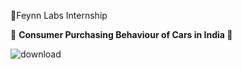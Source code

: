 💭Feynn Labs Internship


🚓 <b> Consumer Purchasing Behaviour of Cars in India </b> 🚕


![download](https://github.com/ShyamashreeGhorai1/Consumer-Purchasing-Behaviour-of-Cars-in-India/assets/131132617/d251d694-91a0-4ef5-95f4-ab7a184b5369)

